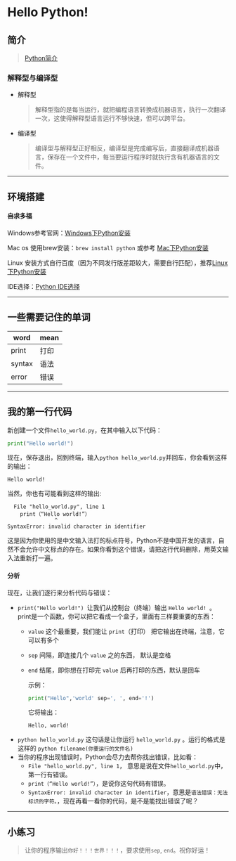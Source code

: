 # Hello Python!


## 简介
> [Python简介](http://c.biancheng.net/view/2165.html)

### 解释型与编译型
- 解释型
  > 解释型指的是每当运行，就把编程语言转换成机器语言，执行一次翻译一次，这使得解释型语言运行不够快速，但可以跨平台。
- 编译型
  > 编译型与解释型正好相反，编译型是完成编写后，直接翻译成机器语言，保存在一个文件中，每当要运行程序时就执行含有机器语言的文件。


---


## 环境搭建

#### ~~自求多福~~

Windows参考官网：[Windows下Python安装](http://c.biancheng.net/view/4161.html)

Mac os 使用brew安装：`brew install python` 或参考 [Mac下Python安装](http://c.biancheng.net/view/4164.html)

Linux 安装方式自行百度（因为不同发行版差距较大，需要自行匹配），推荐[Linux下Python安装](http://c.biancheng.net/view/4162.html)

IDE选择：[Python IDE选择](https://zhuanlan.zhihu.com/p/96778253)


---


## 一些需要记住的单词

| word   | mean |
|--------|------|
| print  | 打印 |
| syntax | 语法 |
| error  | 错误 |


---


## 我的第一行代码
新创建一个文件` hello_world.py `，在其中输入以下代码：
```python
print("Hello world!")
```
现在，保存退出，回到终端，输入` python hello_world.py `并回车，你会看到这样的输出：
```
Hello world!
```
当然，你也有可能看到这样的输出:
```
  File "hello_world.py", line 1
    print（“Hello world!”）
               ^
SyntaxError: invalid character in identifier
```
这是因为你使用的是中文输入法打的标点符号，Python不是中国开发的语言，自然不会允许中文标点的存在。如果你看到这个错误，请把这行代码删除，用英文输入法重新打一遍。


#### 分析
现在，让我们逐行来分析代码与错误：
- `print("Hello world!") `让我们从控制台（终端）输出 `Hello world! `。print是一个函数，你可以把它看成一个盒子，里面有三样要重要的东西：
  - `value` 这个最重要，我们能让 `print`（打印） 把它输出在终端，注意，它可以有多个
  - `sep` 间隔，即连接几个 `value` 之的东西， 默认是空格
  - `end` 结尾，即你想在打印完 `value` 后再打印的东西，默认是回车

    示例：
    ```python
    print("Hello",'world' sep=', ', end='!')
    ```
    它将输出：
    ```
    Hello, world!
    ```
- `python hello_world.py` 这句话是让你运行 `hello_world.py` 。运行的格式是这样的 `python filename(你要运行的文件名)`
- 当你的程序出现错误时，Python会尽力去帮你找出错误，比如看：
  - `File "hello_world.py", line 1`， 意思是说在文件`hello_world.py`中，第一行有错误。
  - `print（“Hello world!”）`，是说你这句代码有错误。
  - `SyntaxError: invalid character in identifier`，意思是`语法错误：无法标识的字符。`，现在再看一看你的代码，是不是能找出错误了呢？


---


## 小练习
> 让你的程序输出`你好！！！世界！！！`，要求使用`sep`, `end`。祝你好运！
